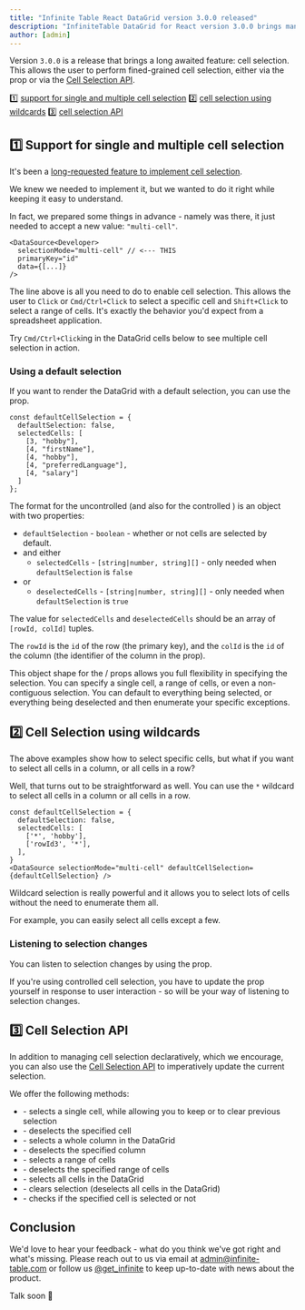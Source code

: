 ```yaml
---
title: "Infinite Table React DataGrid version 3.0.0 released"
description: "InfiniteTable DataGrid for React version 3.0.0 brings many small fixes and enhancements, along with a major new feature: cell selection"
author: [admin]
---
```


Version `3.0.0` is a release that brings a long awaited feature: cell selection. This allows the user to perform fined-grained cell selection, either via the <DPropLink name="cellSelection"/> prop or via the [Cell Selection API](/docs/reference/cell-selection-api).

<Note title="Version 3.0.0 highlights 🎉">

  1️⃣ [support for single and multiple cell selection](#1-support-for-single-and-multiple-cell-selection)
  2️⃣ [cell selection using wildcards](#2-cell-selection-using-wildcards)
  3️⃣ [cell selection API](#3-cell-selection-api)

</Note>

## 1️⃣ Support for single and multiple cell selection

It's been a [long-requested feature to implement cell selection](https://github.com/infinite-table/infinite-react/issues/120).

We knew we needed to implement it, but we wanted to do it right while keeping it easy to understand.

In fact, we prepared some things in advance - namely <DPropLink name="selectionMode" /> was there, it just needed to accept a new value: `"multi-cell"`.
 
```tsx title="Configuring sortType for group columns"
<DataSource<Developer>
  selectionMode="multi-cell" // <--- THIS
  primaryKey="id"
  data={[...]}
/>
```

The line above is all you need to do to enable cell selection. This allows the user to `Click` or `Cmd/Ctrl+Click` to select a specific cell and `Shift+Click` to select a range of cells. It's exactly the behavior you'd expect from a spreadsheet application.

Try `Cmd/Ctrl+Click`ing in the DataGrid cells below to see multiple cell selection in action.

<CSEmbed title="SelectionMode set to 'multi-cell' to allow cell selection" id="sorting-group-columns-forked-qnvwwh" />

### Using a default selection

If you want to render the DataGrid with a default selection, you can use the <DPropLink name="defaultCellSelection" /> prop.

```tsx
const defaultCellSelection = {
  defaultSelection: false,
  selectedCells: [
    [3, "hobby"],
    [4, "firstName"],
    [4, "hobby"],
    [4, "preferredLanguage"],
    [4, "salary"]
  ]
};
```
The format for the uncontrolled <DPropLink name="defaultCellSelection" /> (and also for the controlled <DPropLink name="cellSelection" />) is an object with two properties:

 - `defaultSelection` - `boolean` - whether or not cells are selected by default.
 - and either
    - `selectedCells` - `[string|number, string][]` - only needed when `defaultSelection` is `false`
 - or
    - `deselectedCells` - `[string|number, string][]` - only needed when `defaultSelection` is `true`

The value for `selectedCells` and `deselectedCells` should be an array of `[rowId, colId]` tuples.

The `rowId` is the `id` of the row (<DPropLink name="primaryKey" code={false}>the primary key</DPropLink>), and the `colId` is the `id` of the column (the identifier of the column in the <PropLink name="columns" /> prop).

This object shape for the <DPropLink name="defaultCellSelection" />/<DPropLink name="cellSelection" /> props allows you full flexibility in specifying the selection. You can specify a single cell, a range of cells, or even a non-contiguous selection. You can default to everything being selected, or everything being deselected and then enumerate your specific exceptions.

<CSEmbed title="Specifying a default cell selection in Infinite Table" id="cell-selection-with-default-value-in-infinite-table-fzdhwr" />

## 2️⃣ Cell Selection using wildcards

The above examples show how to select specific cells, but what if you want to select all cells in a column, or all cells in a row?

Well, that turns out to be straightforward as well. You can use the `*` wildcard to select all cells in a column or all cells in a row.

```tsx title="All cells in row with id rowId3 and all cells in hobby column are selected"
const defaultCellSelection = {
  defaultSelection: false,
  selectedCells: [
    ['*', 'hobby'],
    ['rowId3', '*'],
  ],
}
<DataSource selectionMode="multi-cell" defaultCellSelection={defaultCellSelection} />
```

<CSEmbed title="Cell selection using wildcards" id="cell-selection-with-wildcards-in-infinite-table-48rs75" />

Wildcard selection is really powerful and it allows you to select lots of cells without the need to enumerate them all.

For example, you can easily select all cells except a few.

### Listening to selection changes

You can listen to selection changes by using the <DPropLink name="onCellSelectionChange" /> prop.

If you're using controlled cell selection, you have to update the <DPropLink name="cellSelection" /> prop yourself in response to user interaction - so <DPropLink name="onCellSelectionChange" /> will be your way of listening to selection changes.

## 3️⃣ Cell Selection API

In addition to managing cell selection declaratively, which we encourage, you can also use the [Cell Selection API](/docs/reference/cell-selection-api) to imperatively update the current selection.

We offer the following methods:

 - <CellApiLink name="selectCell" /> - selects a single cell, while allowing you to keep or to clear previous selection
 - <CellApiLink name="deselectCell" /> - deselects the specified cell
 - <CellApiLink name="selectColumn" /> - selects a whole column in the DataGrid
 - <CellApiLink name="deselectColumn" /> - deselects the specified column
 - <CellApiLink name="selectRange" /> - selects a range of cells
 - <CellApiLink name="deselectRange" /> - deselects the specified range of cells
 - <CellApiLink name="selectAll" /> - selects all cells in the DataGrid
 - <CellApiLink name="clear" /> - clears selection (deselects all cells in the DataGrid)
 - <CellApiLink name="isCellSelected" /> - checks if the specified cell is selected or not


## Conclusion


We'd love to hear your feedback - what do you think we've got right and what's missing. Please reach out to us via email at <a href="mailto:admin@infinite-table.com" className=" text-glow " > admin@infinite-table.com </a> or follow us [@get_infinite](https://twitter.com/get_infinite) to keep up-to-date with news about the product. 

Talk soon 🙌